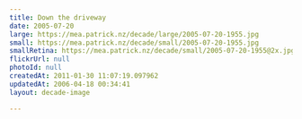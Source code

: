 ```yaml
---
title: Down the driveway
date: 2005-07-20
large: https://mea.patrick.nz/decade/large/2005-07-20-1955.jpg
small: https://mea.patrick.nz/decade/small/2005-07-20-1955.jpg
smallRetina: https://mea.patrick.nz/decade/small/2005-07-20-1955@2x.jpg
flickrUrl: null
photoId: null
createdAt: 2011-01-30 11:07:19.097962
updatedAt: 2006-04-18 00:34:41
layout: decade-image

---
```


